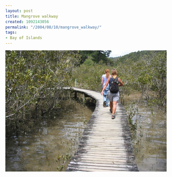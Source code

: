 ```yaml
---
layout: post
title: Mangrove walkway
created: 1092143056
permalink: "/2004/08/10/mangrove_walkway/"
tags:
- Bay of Islands
---
```


<img src="/image/images/img_2095-992.jpg"/>

